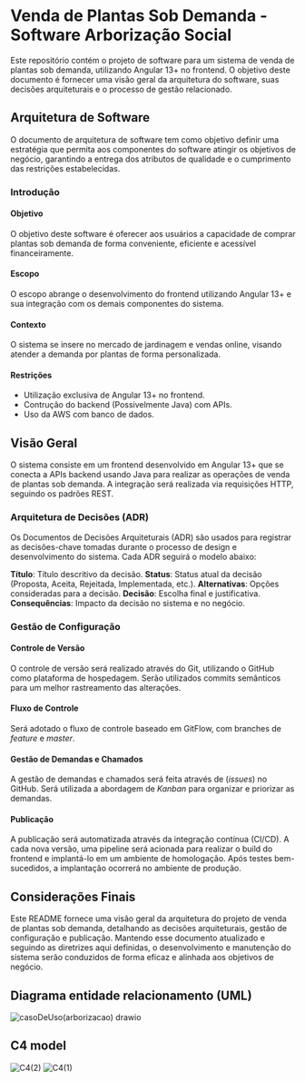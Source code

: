 # Venda de Plantas Sob Demanda - Software Arborização Social

Este repositório contém o projeto de software para um sistema de venda de plantas sob demanda, utilizando Angular 13+ no frontend. O objetivo deste documento é fornecer uma visão geral da arquitetura do software, suas decisões arquiteturais e o processo de gestão relacionado.

## Arquitetura de Software

O documento de arquitetura de software tem como objetivo definir uma estratégia que permita aos componentes do software atingir os objetivos de negócio, garantindo a entrega dos atributos de qualidade e o cumprimento das restrições estabelecidas.

### Introdução

#### Objetivo
O objetivo deste software é oferecer aos usuários a capacidade de comprar plantas sob demanda de forma conveniente, eficiente e acessível financeiramente.

#### Escopo
O escopo abrange o desenvolvimento do frontend utilizando Angular 13+ e sua integração com os demais componentes do sistema.

#### Contexto
O sistema se insere no mercado de jardinagem e vendas online, visando atender a demanda por plantas de forma personalizada.

#### Restrições
- Utilização exclusiva de Angular 13+ no frontend.
- Contrução do backend (Possivelmente Java) com APIs.
- Uso da AWS com banco de dados.

## Visão Geral

O sistema consiste em um frontend desenvolvido em Angular 13+ que se conecta a APIs backend usando Java para realizar as operações de venda de plantas sob demanda. A integração será realizada via requisições HTTP, seguindo os padrões REST.

### Arquitetura de Decisões (ADR)

Os Documentos de Decisões Arquiteturais (ADR) são usados para registrar as decisões-chave tomadas durante o processo de design e desenvolvimento do sistema. Cada ADR seguirá o modelo abaixo:

**Título**: Título descritivo da decisão.
**Status**: Status atual da decisão (Proposta, Aceita, Rejeitada, Implementada, etc.).
**Alternativas**: Opções consideradas para a decisão.
**Decisão**: Escolha final e justificativa.
**Consequências**: Impacto da decisão no sistema e no negócio.

### Gestão de Configuração

#### Controle de Versão
O controle de versão será realizado através do Git, utilizando o GitHub como plataforma de hospedagem. Serão utilizados commits semânticos para um melhor rastreamento das alterações.

#### Fluxo de Controle
Será adotado o fluxo de controle baseado em GitFlow, com branches de *feature* e *master*.

#### Gestão de Demandas e Chamados
A gestão de demandas e chamados será feita através de (*issues*) no GitHub. Será utilizada a abordagem de *Kanban* para organizar e priorizar as demandas.

#### Publicação
A publicação será automatizada através da integração contínua (CI/CD). A cada nova versão, uma pipeline será acionada para realizar o build do frontend e implantá-lo em um ambiente de homologação. Após testes bem-sucedidos, a implantação ocorrerá no ambiente de produção.

## Considerações Finais

Este README fornece uma visão geral da arquitetura do projeto de venda de plantas sob demanda, detalhando as decisões arquiteturais, gestão de configuração e publicação. Mantendo esse documento atualizado e seguindo as diretrizes aqui definidas, o desenvolvimento e manutenção do sistema serão conduzidos de forma eficaz e alinhada aos objetivos de negócio.

## Diagrama entidade relacionamento (UML)

![casoDeUso(arborizacao) drawio](https://github.com/erik-tomelin/arborizacao_social/assets/63420907/d536153b-4eb3-498b-a692-484f06410ada)

## C4 model

![C4(2)](https://github.com/erik-tomelin/arborizacao_social/assets/63420907/26d60e8a-29a0-42c1-98fb-4d99f4091f98)
![C4(1)](https://github.com/erik-tomelin/arborizacao_social/assets/63420907/959275a8-d7d4-4d91-a5da-af7297bd23b6)
